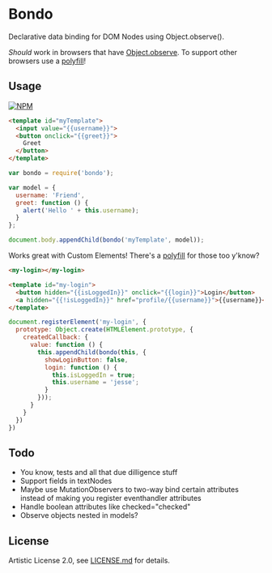 # Bondo
Declarative data binding for DOM Nodes using Object.observe().

*Should* work in browsers that have [Object.observe](http://caniuse.com/#feat=object-observe). To support other browsers use a [polyfill](https://www.npmjs.com/package/object.observe)!

## Usage

[![NPM](https://nodei.co/npm/bondo.png)](https://www.npmjs.com/package/bondo)

```html
<template id="myTemplate">
  <input value="{{username}}">
  <button onclick="{{greet}}">
    Greet
  </button>
</template>
```

```js
var bondo = require('bondo');

var model = {
  username: 'Friend',
  greet: function () {
    alert('Hello ' + this.username);
  }
};

document.body.appendChild(bondo('myTemplate', model));
```

Works great with Custom Elements! There's a [polyfill](https://www.npmjs.com/package/document-register-element) for those too y'know?

```html
<my-login></my-login>

<template id="my-login">
  <button hidden="{{isLoggedIn}}" onclick="{{login}}">Login</button>
  <a hidden="{{!isLoggedIn}}" href="profile/{{username}}">{{username}}</span>
</template>
```

```js
document.registerElement('my-login', {
  prototype: Object.create(HTMLElement.prototype, {
    createdCallback: {
      value: function () {
        this.appendChild(bondo(this, {
          showLoginButton: false,
          login: function () {
            this.isLoggedIn = true;
            this.username = 'jesse';
          }
        }));
      }
    }
  })
})
```

## Todo

* You know, tests and all that due dilligence stuff
* Support fields in textNodes
* Maybe use MutationObservers to two-way bind certain attributes instead of making you register eventhandler attributes
* Handle boolean attributes like checked="checked"
* Observe objects nested in models?

## License

Artistic License 2.0, see [LICENSE.md](http://github.com/jessehattabaugh/bondo/blob/master/LICENSE.md) for details.

